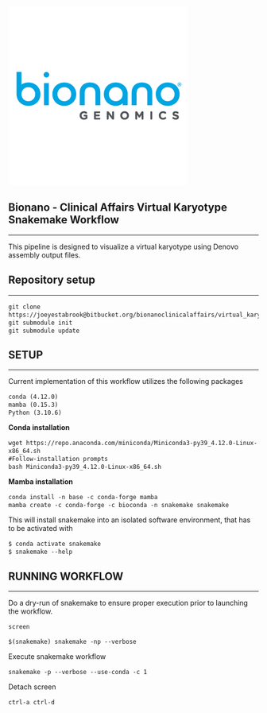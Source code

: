 ![Bionano logo](images/Bionano-Logo.png?raw=true)


## Bionano - Clinical Affairs Virtual Karyotype Snakemake Workflow
---
This pipeline is designed to visualize a virtual karyotype using Denovo assembly output files.

## Repository setup
---
```
git clone https://joeyestabrook@bitbucket.org/bionanoclinicalaffairs/virtual_karyotype_snakemake.git
git submodule init
git submodule update
```

## SETUP
---
Current implementation of this workflow utilizes the following packages
```
conda (4.12.0)
mamba (0.15.3)
Python (3.10.6)
```


**Conda installation**

```
wget https://repo.anaconda.com/miniconda/Miniconda3-py39_4.12.0-Linux-x86_64.sh
#Follow-installation prompts
bash Miniconda3-py39_4.12.0-Linux-x86_64.sh
```

**Mamba installation**

```
conda install -n base -c conda-forge mamba
mamba create -c conda-forge -c bioconda -n snakemake snakemake
```
This will install snakemake into an isolated software environment, that has to be activated with

```
$ conda activate snakemake
$ snakemake --help
```


## RUNNING WORKFLOW
---

Do a dry-run of snakemake to ensure proper execution prior to launching the workflow.

```
screen
```

```
$(snakemake) snakemake -np --verbose
```
Execute snakemake workflow
```
snakemake -p --verbose --use-conda -c 1
```
Detach screen
```
ctrl-a ctrl-d
```